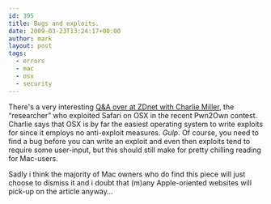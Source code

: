 ```yaml
---
id: 395
title: Bugs and exploits.
date: 2009-03-23T13:24:17+00:00
author: mark
layout: post
tags:
  - errors
  - mac
  - osx
  - security
---
```

There's a very interesting [Q&A over at ZDnet with Charlie Miller](http://blogs.zdnet.com/security/?p=2941), the &#8220;researcher&#8221; who exploited Safari on OSX in the recent Pwn2Own contest. Charlie says that OSX is by far the easiest operating system to write exploits for since it employs no anti-exploit measures. _Gulp_. Of course, you need to find a bug before you can write an exploit and even then exploits tend to require some user-input, but this should still make for pretty chilling reading for Mac-users.

Sadly i think the majority of Mac owners who do find this piece will just choose to dismiss it and i doubt that (m)any Apple-oriented websites will pick-up on the article anyway&#8230;
